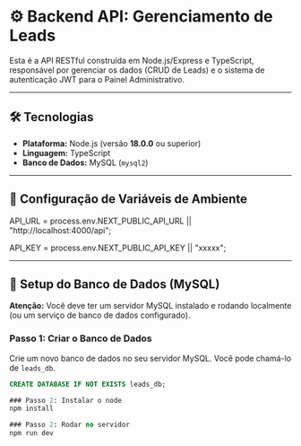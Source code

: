 # ⚙️ Backend API: Gerenciamento de Leads

Esta é a API RESTful construída em Node.js/Express e TypeScript, responsável por gerenciar os dados (CRUD de Leads) e o sistema de autenticação JWT para o Painel Administrativo.

---

## 🛠️ Tecnologias

* **Plataforma:** Node.js (versão **18.0.0** ou superior)
* **Linguagem:** TypeScript
* **Banco de Dados:** MySQL (`mysql2`)

---

## 🔑 Configuração de Variáveis de Ambiente

API_URL = process.env.NEXT_PUBLIC_API_URL || "http://localhost:4000/api";

API_KEY = process.env.NEXT_PUBLIC_API_KEY || "xxxxx"; 

---

## 💾 Setup do Banco de Dados (MySQL)

**Atenção:** Você deve ter um servidor MySQL instalado e rodando localmente (ou um serviço de banco de dados configurado).

### Passo 1: Criar o Banco de Dados

Crie um novo banco de dados no seu servidor MySQL. Você pode chamá-lo de `leads_db`.

```sql
CREATE DATABASE IF NOT EXISTS leads_db;

### Passo 2: Instalar o node
npm install

### Passo 2: Rodar no servidor
npm run dev

